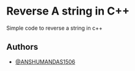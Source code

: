 
# Reverse A string in C++

Simple code to reverse a string in c++


## Authors

- [@ANSHUMANDAS1506](https://github.com/ANSHUMANDAS1506)

